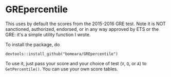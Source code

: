 # GREpercentile
This uses by default the scores from the 2015-2016 GRE test. Note it is NOT sanctioned, authorized, endorsed, or in any way approved by ETS or the GRE: it's a simple utility function I wrote.

To install the package, do

```
devtools::install_github("bomeara/GREpercentile")
```

To use it, just pass your score and your choice of test (```V```, ```Q```, or ```A```) to ```GetPercentile()```. You can use your own score tables.
